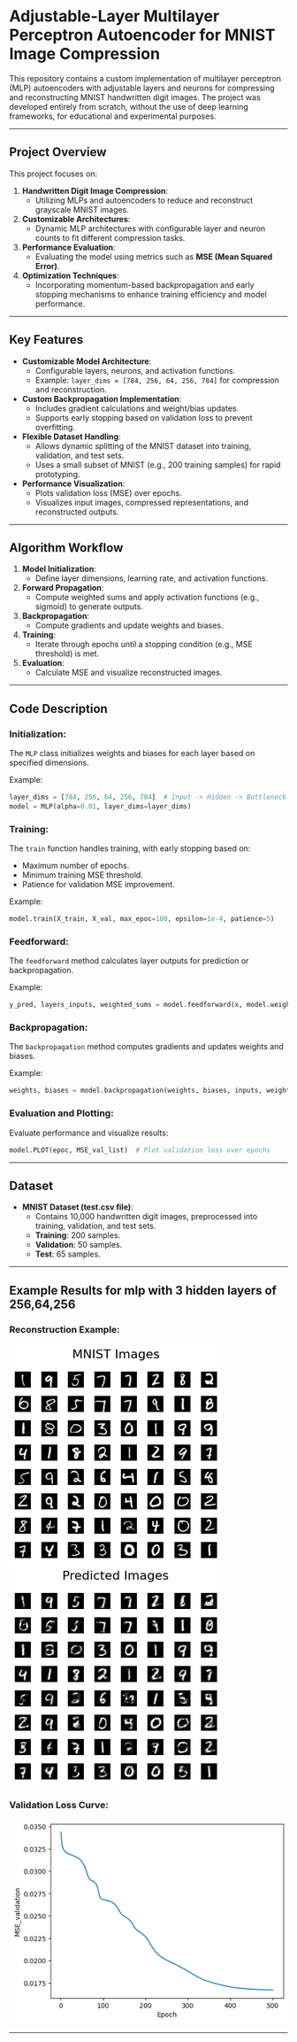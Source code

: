# Adjustable-Layer Multilayer Perceptron Autoencoder for MNIST Image Compression

This repository contains a custom implementation of multilayer perceptron (MLP) autoencoders with adjustable layers and neurons for compressing and reconstructing MNIST handwritten digit images. The project was developed entirely from scratch, without the use of deep learning frameworks, for educational and experimental purposes.

---

## Project Overview

This project focuses on:
1. **Handwritten Digit Image Compression**:
   - Utilizing MLPs and autoencoders to reduce and reconstruct grayscale MNIST images.
2. **Customizable Architectures**:
   - Dynamic MLP architectures with configurable layer and neuron counts to fit different compression tasks.
3. **Performance Evaluation**:
   - Evaluating the model using metrics such as **MSE (Mean Squared Error)**.
4. **Optimization Techniques**:
   - Incorporating momentum-based backpropagation and early stopping mechanisms to enhance training efficiency and model performance.

---

## Key Features

- **Customizable Model Architecture**:
  - Configurable layers, neurons, and activation functions.
  - Example: `layer_dims = [784, 256, 64, 256, 784]` for compression and reconstruction.
- **Custom Backpropagation Implementation**:
  - Includes gradient calculations and weight/bias updates.
  - Supports early stopping based on validation loss to prevent overfitting.
- **Flexible Dataset Handling**:
  - Allows dynamic splitting of the MNIST dataset into training, validation, and test sets.
  - Uses a small subset of MNIST (e.g., 200 training samples) for rapid prototyping.
- **Performance Visualization**:
  - Plots validation loss (MSE) over epochs.
  - Visualizes input images, compressed representations, and reconstructed outputs.

---

## Algorithm Workflow

1. **Model Initialization**:
   - Define layer dimensions, learning rate, and activation functions.
2. **Forward Propagation**:
   - Compute weighted sums and apply activation functions (e.g., sigmoid) to generate outputs.
3. **Backpropagation**:
   - Compute gradients and update weights and biases.
4. **Training**:
   - Iterate through epochs until a stopping condition (e.g., MSE threshold) is met.
5. **Evaluation**:
   - Calculate MSE and visualize reconstructed images.

---

## Code Description

### **Initialization**:
The `MLP` class initializes weights and biases for each layer based on specified dimensions.

Example:
```python
layer_dims = [784, 256, 64, 256, 784]  # Input -> Hidden -> Bottleneck -> Hidden -> Output
model = MLP(alpha=0.01, layer_dims=layer_dims)
```

### **Training**:
The `train` function handles training, with early stopping based on:
- Maximum number of epochs.
- Minimum training MSE threshold.
- Patience for validation MSE improvement.

Example:
```python
model.train(X_train, X_val, max_epoc=100, epsilon=1e-4, patience=5)
```

### **Feedforward**:
The `feedforward` method calculates layer outputs for prediction or backpropagation.

Example:
```python
y_pred, layers_inputs, weighted_sums = model.feedforward(x, model.weights_list, model.biases_list)
```

### **Backpropagation**:
The `backpropagation` method computes gradients and updates weights and biases.

Example:
```python
weights, biases = model.backpropagation(weights, biases, inputs, weighted_sums, y_pred)
```

### **Evaluation and Plotting**:
Evaluate performance and visualize results:
```python
model.PLOT(epoc, MSE_val_list)  # Plot validation loss over epochs
```

---

## Dataset

- **MNIST Dataset (test.csv file)**:
  - Contains 10,000 handwritten digit images, preprocessed into training, validation, and test sets.
  - **Training**: 200 samples.
  - **Validation**: 50 samples.
  - **Test**: 65 samples.

---

## Example Results for mlp with 3 hidden layers of 256,64,256

### Reconstruction Example:
![Original](./Images/mnist.png)  
![Reconstructed](./Images/pred.png) 

### Validation Loss Curve:
![Loss Curve](./Images/diag.png)

---
